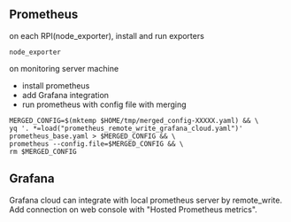 ## Prometheus

on each RPI(node_exporter), install and run exporters
```
node_exporter
```

on monitoring server machine
- install prometheus
- add Grafana integration
- run prometheus with config file with merging
```
MERGED_CONFIG=$(mktemp $HOME/tmp/merged_config-XXXXX.yaml) && \
yq '. *=load("prometheus_remote_write_grafana_cloud.yaml")' prometheus_base.yaml > $MERGED_CONFIG && \
prometheus --config.file=$MERGED_CONFIG && \
rm $MERGED_CONFIG
```

## Grafana

Grafana cloud can integrate with local prometheus server by remote_write. Add connection on web console with "Hosted Prometheus metrics".
